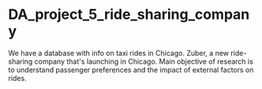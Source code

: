 # DA_project_5_ride_sharing_company
We have a database with info on taxi rides in Chicago. Zuber, a new ride-sharing company that's launching in Chicago.  Main objective of research is to understand passenger preferences and the impact of external factors on rides.
